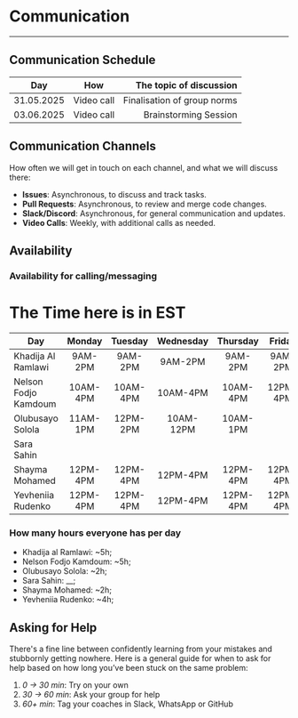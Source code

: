 <!--
    this template is for inspiration, feel free to change it however you like!

    Careful! be sure to protect your privacy when filling out this document
        everything you write here will be public
        so share only what you are comfortable sharing online
        you can share the rest in confidence with you group by another channel
-->

# Communication

---

## Communication Schedule

| Day        | How        | The topic of discussion     |
| :----: | :-: |  ----------------------: |
| 31.05.2025 | Video call | Finalisation of group norms |
| 03.06.2025 | Video call | Brainstorming Session       |

## Communication Channels

How often we will get in touch on each channel, and what we will discuss there:

- **Issues**: Asynchronous, to discuss and track tasks.
- **Pull Requests**: Asynchronous, to review and merge code changes.
- **Slack/Discord**: Asynchronous, for general communication and updates.
- **Video Calls**: Weekly, with additional calls as needed.

## Availability

### Availability for calling/messaging

# The Time here is in EST

|Day|Monday|Tuesday|Wednesday|Thursday|Friday|Saturday|Sunday|
| -------- | :---: | :---: | :---: | :---: | :---: | :---: | :---:|
|Khadija Al Ramlawi|9AM-2PM|9AM-2PM|9AM-2PM|9AM-2PM|9AM-2PM||9AM-2PM|
|Nelson Fodjo Kamdoum|10AM-4PM|10AM-4PM|10AM-4PM|10AM-4PM|12PM-4PM|| 2PM-4PM|
|Olubusayo Solola|11AM-1PM|12PM-2PM|10AM-12PM|10AM-1PM|||3PM-4PM|
|Sara Sahin||||||||
|Shayma Mohamed|12PM-4PM|12PM-4PM|12PM-4PM|12PM-4PM|12PM-4PM|12PM-4PM|
|Yevheniia Rudenko|12PM-4PM|12PM-4PM|12PM-4PM|12PM-4PM|12PM-4PM||12PM-4PM|

### How many hours everyone has per day

- Khadija al Ramlawi: ~5h;
- Nelson Fodjo Kamdoum: ~5h;
- Olubusayo Solola: ~2h;
- Sara Sahin: \_\_;
- Shayma Mohamed: ~2h;
- Yevheniia Rudenko: ~4h;

## Asking for Help

There's a fine line between confidently learning from your mistakes and
stubbornly getting nowhere. Here is a general guide for when to ask for help
based on how long you’ve been stuck on the same problem:

1. _0 → 30 min_: Try on your own
2. _30 → 60 min_: Ask your group for help
3. _60+ min_: Tag your coaches in Slack, WhatsApp or GitHub
